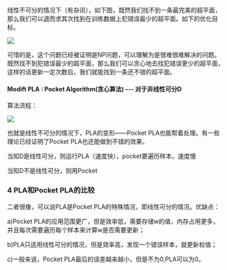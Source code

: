 线性不可分的情况下（有杂讯），如下图，既然我们找不到一条最完美的超平面，那么我们可以退而求其次找到在训练数据上犯错误最少的超平面。如下的优化目标。

![](assets/图26.PNG)

可惜的是，这个问题已经被证明是NP问题，可以理解为是很难很难解决的问题。既然找不到犯错误最少的超平面，那么我们可以贪心地去找犯错误更少的超平面，这样的话更新一定次数后，我们就能找到一条还不错的超平面。

#### Modift PLA : Pocket Algorithm\(贪心算法\) --- 对于非线性可分D

算法流程：

![](assets/图27.jpg)

也就是线性不可分的情况下，PLA的变形——Pocket PLA也能帮着处理。有一些理论已经证明了Pocket PLA也还能做到不错的效果。

当知D是线性可分，则运行PLA（速度快），pocket要遍历样本，速度慢

当知D不是线性可分，则用Pocket

### 4 PLA和Pocket PLA的比较

二者很像，可以说PLA是Pocket PLA的特殊情况，即线性可分的情况。优缺点：

a\)Pocket PLA的应用范围更广，但是效率低，需要存储w的值，内存占用更多，并且每次需要遍历每个样本来计算w是否需要更新；

b\)PLA只适用线性可分的情况，但是效率高，发现一个错误样本，就更新权值；

c\)一般来说，Pocket PLA最后的误差越来越小，但是不为0,PLA可以为0。



